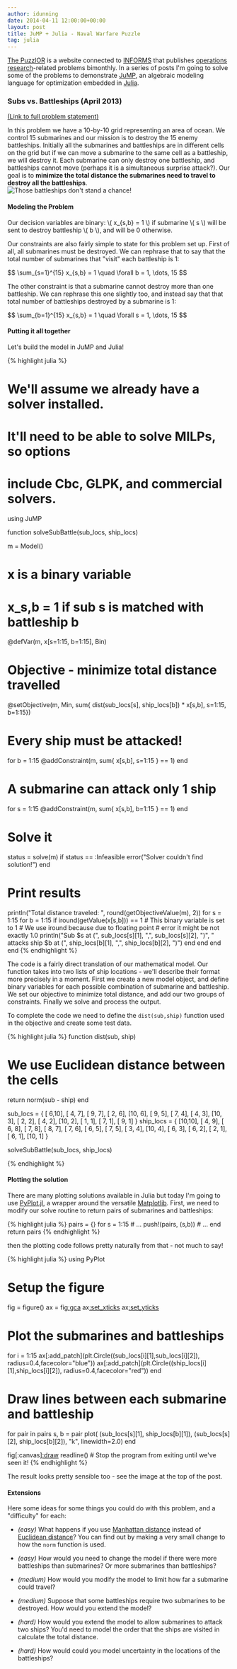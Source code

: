 ```yaml
---
author: idunning
date: 2014-04-11 12:00:00+00:00
layout: post
title: JuMP + Julia - Naval Warfare Puzzle
tag: julia
---
```


[The PuzzlOR](http://puzzlor.com/) is a website connected to [INFORMS](https://www.informs.org) that publishes [operations research](https://www.informs.org/About-INFORMS/What-is-Operations-Research)-related problems bimonthly. In a series of posts I'm going to solve some of the problems to demonstrate [JuMP](https://github.com/JuliaOpt/JuMP.jl), an algebraic modeling language for optimization embedded in [Julia](http://julialang.org).


### Subs vs. Battleships (April 2013)

[(Link to full problem statement)](http://puzzlor.com/2013-04_SubsBattleships.html)

In this problem we have a 10-by-10 grid representing an area of ocean. We control 15 submarines and our mission is to destroy the 15 enemy battleships. Initially all the submarines and battleships are in different cells on the grid but if we can move a submarine to the same cell as a battleship, we will destroy it. Each submarine can only destroy one battleship, and battleships cannot move (perhaps it is a simultaneous surprise attack?). Our goal is to **minimize the total distance the submarines need to travel to destroy all the battleships**.
<img src="/images/submarines.png" style="max-width:100%; height:auto; display: block; margin-left: auto; margin-right: auto" alt="Those battleships don't stand a chance!">


#### Modeling the Problem

Our decision variables are binary: \\( x\_{s,b} = 1 \\) if submarine \\( s \\) will be sent to destroy battleship \\( b \\), and will be 0 otherwise.

Our constraints are also fairly simple to state for this problem set up. First of all, all submarines must be destroyed. We can rephrase that to say that the total number of submarines that "visit" each battleship is 1:

<div>
$$
\sum_{s=1}^{15} x_{s,b} = 1 \quad \forall b = 1, \dots, 15
$$
</div>

The other constraint is that a submarine cannot destroy more than one battleship. We can rephrase this one slightly too, and instead say that that total number of battleships destroyed by a submarine is 1:

<div>
$$
\sum_{b=1}^{15} x_{s,b} = 1 \quad \forall s = 1, \dots, 15
$$
</div>


#### Putting it all together

Let's build the model in JuMP and Julia!

{% highlight julia %}
# We'll assume we already have a solver installed.
# It'll need to be able to solve MILPs, so options
# include Cbc, GLPK, and commercial solvers.
using JuMP

function solveSubBattle(sub_locs, ship_locs)

  m = Model()

  # x is a binary variable
  # x_s,b = 1 if sub s is matched with battleship b
  @defVar(m, x[s=1:15, b=1:15], Bin)

  # Objective - minimize total distance travelled
  @setObjective(m, Min,
    sum{ dist(sub_locs[s], ship_locs[b]) * x[s,b], 
                                    s=1:15, b=1:15})

  # Every ship must be attacked!
  for b = 1:15
    @addConstraint(m, sum{ x[s,b], s=1:15 } == 1)
  end

  # A submarine can attack only 1 ship
  for s = 1:15
    @addConstraint(m, sum{ x[s,b], b=1:15 } == 1)
  end

  # Solve it
  status = solve(m)
  if status == :Infeasible
    error("Solver couldn't find solution!")
  end

  # Print results
  println("Total distance traveled: ", 
            round(getObjectiveValue(m), 2))
  for s = 1:15
    for b = 1:15
      if iround(getValue(x[s,b])) == 1
        # This binary variable is set to 1
        # We use iround because due to floating point
        # error it might be not exactly 1.0
        println("Sub $s at (", 
                sub_locs[s][1], ",", sub_locs[s][2], ")",
                " attacks ship $b at (", 
                ship_locs[b][1], ",", ship_locs[b][2], ")")
      end
    end
  end
end
{% endhighlight %}

The code is a fairly direct translation of our mathematical model. Our function takes into two lists of ship locations - we'll describe their format more precisely in a moment. First we create a new model object, and define binary variables for each possible combination of submarine and battleship. We set our objective to minimize total distance, and add our two groups of constraints. Finally we solve and process the output.

To complete the code we need to define the ``dist(sub,ship)`` function used in the objective and create some test data.

{% highlight julia %}
function dist(sub, ship)
  # We use Euclidean distance between the cells
  return norm(sub - ship)
end

sub_locs = {  [ 6,10],
              [ 4, 7], [ 9, 7],
              [ 2, 6], [10, 6],
              [ 9, 5],
              [ 7, 4],
              [ 4, 3], [10, 3],
              [ 2, 2], [ 4, 2], [10, 2],
              [ 1, 1], [ 7, 1], [ 9, 1] }
ship_locs = { [10,10],
              [ 4, 9],
              [ 6, 8], [ 7, 8],
              [ 8, 7],
              [ 7, 6],
              [ 6, 5], [ 7, 5],
              [ 3, 4], [10, 4],
              [ 6, 3],
              [ 6, 2],
              [ 2, 1], [ 6, 1], [10, 1] }

solveSubBattle(sub_locs, ship_locs)

{% endhighlight %}


#### Plotting the solution

There are many plotting solutions available in Julia but today I'm going to use [PyPlot.jl](https://github.com/stevengj/PyPlot.jl), a wrapper around the versatile [Matplotlib](http://matplotlib.org/). First, we need to modify our solve routine to return pairs of submarines and battleships:

{% highlight julia %}
  pairs = {}
  for s = 1:15
    # ...
      push!(pairs, (s,b))
    # ...
  end
  return pairs
{% endhighlight %}

then the plotting code follows pretty naturally from that - not much to say!

{% highlight julia %}
using PyPlot
# Setup the figure
fig = figure()
ax = fig[:gca]()
ax[:set_xticks]([1:11])
ax[:set_yticks]([1:11])

# Plot the submarines and battleships
for i = 1:15
  ax[:add_patch](plt.Circle((sub_locs[i][1],sub_locs[i][2]),
                            radius=0.4,facecolor="blue"))
  ax[:add_patch](plt.Circle((ship_locs[i][1],ship_locs[i][2]),
                            radius=0.4,facecolor="red"))
end

# Draw lines between each submarine and battleship
for pair in pairs
  s, b = pair
  plot( (sub_locs[s][1], ship_locs[b][1]),
        (sub_locs[s][2], ship_locs[b][2]), 
        "k", linewidth=2.0)
end

fig[:canvas][:draw]()
readline()  # Stop the program from exiting until we've seen it!
{% endhighlight %}

The result looks pretty sensible too - see the image at the top of the post.


#### Extensions

Here some ideas for some things you could do with this problem, and a "difficulty" for each:

* _(easy)_ What happens if you use [Manhattan distance](http://en.wikipedia.org/wiki/Manhattan_distance) instead of [Euclidean distance](http://en.wikipedia.org/wiki/Euclidean_distance)? You can find out by making a very small change to how the ``norm`` function is used.

* _(easy)_ How would you need to change the model if there were more battleships than submarines? Or more submarines than battleships?

* _(medium)_ How would you modify the model to limit how far a submarine could travel?

* _(medium)_ Suppose that some battleships require two submarines to be destroyed. How would you extend the model?

* _(hard)_ How would you extend the model to allow submarines to attack two ships? You'd need to model the order that the ships are visited in calculate the total distance.

* _(hard)_ How would could you model uncertainty in the locations of the battleships?